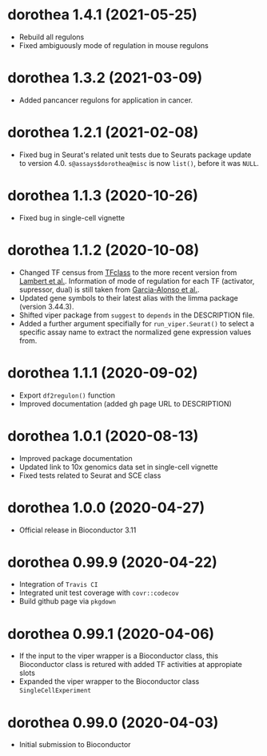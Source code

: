 # dorothea 1.4.1 (2021-05-25)
* Rebuild all regulons
* Fixed ambiguously mode of regulation in mouse regulons

# dorothea 1.3.2 (2021-03-09)
* Added pancancer regulons for application in cancer.

# dorothea 1.2.1 (2021-02-08)
* Fixed bug in Seurat's related unit tests due to Seurats package update to version 4.0. `s@assays$dorothea@misc` is now `list()`, before it was `NULL`.

# dorothea 1.1.3 (2020-10-26)
* Fixed bug in single-cell vignette

# dorothea 1.1.2 (2020-10-08)
* Changed TF census from [TFclass](https://doi.org/10.1093/nar/gkx987) to the more recent version from [Lambert et al.](10.1016/j.cell.2018.01.029). Information of mode of regulation for each TF (activator, supressor, dual) is still taken from [Garcia-Alonso et al.](http://www.genome.org/cgi/doi/10.1101/gr.240663.118).
* Updated  gene symbols to their latest alias with the limma package (version 3.44.3).
* Shifted viper package from `suggest` to `depends` in the DESCRIPTION file.
* Added a further argument specifially for `run_viper.Seurat()` to select a specific assay name to extract the normalized gene expression values from.

# dorothea 1.1.1 (2020-09-02)
* Export `df2regulon()` function
* Improved documentation (added gh page URL to DESCRIPTION)

# dorothea 1.0.1 (2020-08-13)
* Improved package documentation
* Updated link to 10x genomics data set in single-cell vignette
* Fixed tests related to Seurat and SCE class

# dorothea 1.0.0 (2020-04-27)
* Official release in Bioconductor 3.11

# dorothea 0.99.9 (2020-04-22)
* Integration of `Travis CI`
* Integrated unit test coverage with `covr::codecov`
* Build github page via `pkgdown`

# dorothea 0.99.1 (2020-04-06)
* If the input to the viper wrapper is a Bioconductor class, this Bioconductor
class is retured with added TF activities at appropiate slots
* Expanded the viper wrapper to the Bioconductor class `SingleCellExperiment`

# dorothea 0.99.0 (2020-04-03)
* Initial submission to Bioconductor

